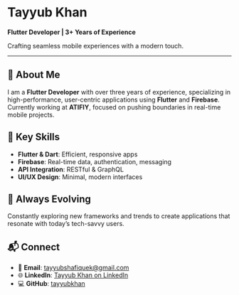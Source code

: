 # Tayyub Khan

**Flutter Developer | 3+ Years of Experience**

Crafting seamless mobile experiences with a modern touch.

---

## 🚀 About Me
I am a **Flutter Developer** with over three years of experience, specializing in high-performance, user-centric applications using **Flutter** and **Firebase**. Currently working at **ATIFIY**, focused on pushing boundaries in real-time mobile projects.

## 💼 Key Skills
- **Flutter & Dart**: Efficient, responsive apps
- **Firebase**: Real-time data, authentication, messaging
- **API Integration**: RESTful & GraphQL
- **UI/UX Design**: Minimal, modern interfaces

## 🌱 Always Evolving
Constantly exploring new frameworks and trends to create applications that resonate with today’s tech-savvy users.

## 📬 Connect
- 📧 **Email**: [tayyubshafiquek@gmail.com](mailto:tayyubshafiquek@gmail.com)
- 🌐 **LinkedIn**: [Tayyub Khan on LinkedIn](https://www.linkedin.com/in/tayyub-khan/)
- 💻 **GitHub**: [tayyubkhan](https://github.com/tayyubkhan)
